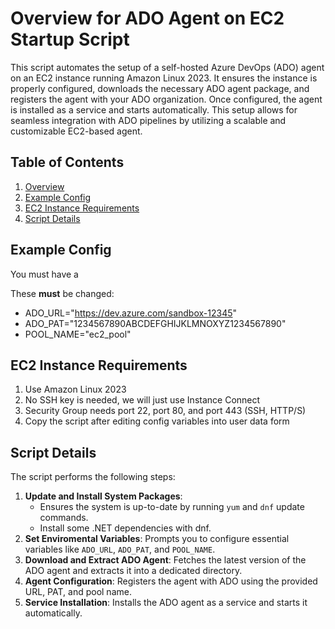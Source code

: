 # Overview for ADO Agent on EC2 Startup Script

This script automates the setup of a self-hosted Azure DevOps (ADO) agent on an EC2 instance running Amazon Linux 2023. It ensures the instance is properly configured, downloads the necessary ADO agent package, and registers the agent with your ADO organization. Once configured, the agent is installed as a service and starts automatically. This setup allows for seamless integration with ADO pipelines by utilizing a scalable and customizable EC2-based agent.

## Table of Contents

1. [Overview](#overview-for-ado-agent-on-ec2-startup-script)
2. [Example Config](#example-config)
3. [EC2 Instance Requirements](#ec2-instance-requirements)
4. [Script Details](#script-details)


## Example Config

You must have a

These **must** be changed:

- ADO_URL="https://dev.azure.com/sandbox-12345"
- ADO_PAT="1234567890ABCDEFGHIJKLMNOXYZ1234567890"
- POOL_NAME="ec2_pool"

## EC2 Instance Requirements

1. Use Amazon Linux 2023
2. No SSH key is needed, we will just use Instance Connect
3. Security Group needs port 22, port 80, and port 443 (SSH, HTTP/S)
4. Copy the script after editing config variables into user data form

## Script Details

The script performs the following steps:

1. **Update and Install System Packages**:
   - Ensures the system is up-to-date by running `yum` and `dnf` update commands.
   - Install some .NET dependencies with dnf.
2. **Set Enviromental Variables**:
   Prompts you to configure essential variables like `ADO_URL`, `ADO_PAT`, and `POOL_NAME`.
4. **Download and Extract ADO Agent**:
   Fetches the latest version of the ADO agent and extracts it into a dedicated directory.
5. **Agent Configuration**:
   Registers the agent with ADO using the provided URL, PAT, and pool name.
6. **Service Installation**:
   Installs the ADO agent as a service and starts it automatically.
